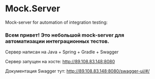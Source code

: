 # Mock.Server
Mock-server for automation of integration testing:


### Всем привет! Это небольшой mock-server для автоматизации интеграционных тестов.
 
Сервер написан на Java + Spring + Gradle + Swagger

Сервер запущен на хосте: http://89.108.83.148:8080

Документация Swagger тут: http://89.108.83.148:8080/swagger-ui/#/

